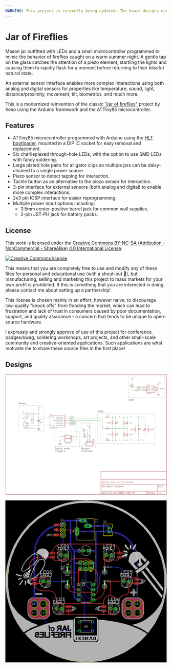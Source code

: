 ```yaml
---
WARNING: This project is currently being updated. The board designs need to be physically prototyped, and the current firmware sketch is not guaranteed to work correctly with the latest board design. Use with caution!
---
```


# Jar of Fireflies

Mason jar outfitted with LEDs and a small microcontroller programmed to mimic the behavior of fireflies caught on a warm summer night. A gentle tap on the glass catches the attention of a piezo element, startling the lights and causing them to rapidly flash for a moment before returning to their blissful natural state.

An external sensor interface enables more complex interactions using both analog and digital sensors for properties like temperature, sound, light, distance/proximity, movement, tilt, biometrics, and much more.

This is a modernized reinvention of the classic ["Jar of fireflies"](http://www.instructables.com/id/Jar-of-Fireflies/) project by Keso using the Arduino framework and the ATTiny85 microcontroller.

## Features
* ATTiny85 microcontroller programmed with Arduino using the [HLT bootloader](http://hlt.media.mit.edu/?p=1695), mounted in a DIP IC socket for easy removal and replacement.
* Six charlieplexed through-hole LEDs, with the option to use SMD LEDs with fancy soldering.
* Large plated hole pairs for alligator clips so multiple jars can be daisy-chained to a single power source.
* Piezo sensor to detect tapping for interaction.
* Tactile button as an alternative to the piezo sensor for interaction.
* 3-pin interface for external sensors (both analog and digital) to enable more complex interactions.
* 2x3 pin ICSP interface for easier reprogramming.
* Multiple power input options including:
  * 3.5mm center-positive barrel jack for common wall supplies.
  * 2-pin JST-PH jack for battery packs.

## License
This work is licensed under the [Creative Commons BY-NC-SA (Attribution - NonCommercial - ShareAlike) 4.0 International License](http://creativecommons.org/licenses/by-nc-sa/4.0/).

[![Creative Commons license](https://i.creativecommons.org/l/by-nc-sa/4.0/88x31.png)](http://creativecommons.org/licenses/by-nc-sa/4.0/)

This means that you are completely free to use and modify any of these files for personal and educational use (with a shout-out 🙂), but manufacturing, selling and marketing this project to mass markets for your own profit is prohibited. If this is something that you are interested in doing, please contact me about setting up a partnership!

This license is chosen mainly in an effort, however naive, to discourage low-quality "knock offs" from flooding the market, which can lead to frustration and lack of trust in consumers caused by poor documentation, support, and quality assurance - a concern that tends to be unique to open-source hardware.

I expressly and strongly approve of use of this project for conference badges/swag, soldering workshops, art projects, and other small-scale community and creative-oriented applications. Such applications are what motivate me to share these source files in the first place!

## Designs

![Schematic](https://raw.githubusercontent.com/jasonwebb/Jar-of-Fireflies/master/hardware/renders/Jar%20of%20Fireflies%20-%20schematic.png)

![PCB layout](https://raw.githubusercontent.com/jasonwebb/Jar-of-Fireflies/master/hardware/renders/Jar%20of%20Fireflies%20-%20board.png)